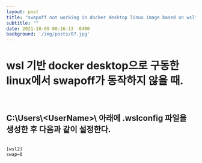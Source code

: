 ```yaml
---
layout: post
title: "swapoff not working in docker desktop linux image based on wsl"
subtitle: ""
date: 2021-10-09 00:16:13 -0400
background: '/img/posts/07.jpg'
---
```

# wsl 기반 docker desktop으로 구동한 linux에서 swapoff가 동작하지 않을 때.
<br>

## C:\Users\\\<UserName>\ 아래에 .wslconfig 파일을 생성한 후 다음과 같이 설정한다.
```

[wsl2]
swap=0

```

